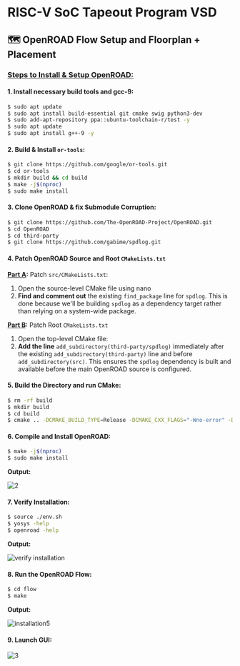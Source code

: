 # RISC-V SoC Tapeout Program VSD 
## 🗺️ OpenROAD Flow Setup and Floorplan + Placement
### <ins>Steps to Install & Setup OpenROAD: </ins>
#### 1. Install necessary build tools and gcc-9:

``` bash
$ sudo apt update
$ sudo apt install build-essential git cmake swig python3-dev
$ sudo add-apt-repository ppa::ubuntu-toolchain-r/test -y
$ sudo apt update
$ sudo apt install g++-9 -y
```
#### 2. Build & Install `or-tools`:

``` bash
$ git clone https://github.com/google/or-tools.git
$ cd or-tools
$ mkdir build && cd build
$ make -j$(nproc)
$ sudo make install
```

#### 3. Clone OpenROAD & fix Submodule Corruption:

``` bash
$ git clone https://github.com/The-OpenROAD-Project/OpenROAD.git
$ cd OpenROAD
$ cd third-party
$ git clone https://github.com/gabime/spdlog.git
```


#### 4. Patch OpenROAD Source and Root `CMakeLists.txt`
**<ins>Part A</ins>:** Patch `src/CMakeLists.txt`:

1.  Open the source-level CMake file using nano
2.  **Find and comment out** the existing `find_package` line for `spdlog`. This is done because we'll be building `spdlog` as a dependency target rather than relying on a system-wide package.


**<ins>Part B</ins>:** Patch Root `CMakeLists.txt`
1.  Open the top-level CMake file:
2.  **Add the line** `add_subdirectory(third-party/spdlog)` immediately after the existing `add_subdirectory(third-party)` line and before `add_subdirectory(src)`.
This ensures the `spdlog` dependency is built and available before the main OpenROAD source is configured.

#### 5. Build the Directory and run CMake:

``` bash
$ rm -rf build
$ mkdir build
$ cd build
$ cmake .. -DCMAKE_BUILD_TYPE=Release -DCMAKE_CXX_FLAGS="-Wno-error" -DCMAKE_PREFIX_PATH="/usr/local" -DCMAKE_CXX_COMPILER=/usr/bin/g++-9
```

#### 6. Compile and Install OpenROAD:

``` bash
$ make -j$(nproc)
$ sudo make install
```

**Output:**

![2](https://github.com/user-attachments/assets/67d828ef-c4d2-4bcd-a1ba-a04ccc3847c2)


#### 7. Verify Installation:

``` bash
$ source ./env.sh
$ yosys -help
$ openroad -help
```

**Output:**

![verify installation](https://github.com/user-attachments/assets/6a5624f5-68f7-4a00-8a9c-5bf422ce45da)

#### 8. Run the OpenROAD Flow:

``` bash
$ cd flow
$ make
```

**Output:**

![installation5](https://github.com/user-attachments/assets/e535b7c8-147b-4c96-b9bb-5dc9744ee649)

#### 9. Launch GUI:

![3](https://github.com/user-attachments/assets/9c102cb1-3a10-4574-bc9b-89fd0e31414f)
